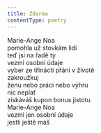 ```yaml
---
title: Zdarma
contentType: poetry
---
```


<section>

Marie-Ange Noa  
pomohla už stovkám lidí  
teď jsi na řadě ty  
vezmi osobní údaje  
vyber ze třinácti přání v životě  
zakroužkuj  
ženu nebo práci nebo výhru  
nic neplať  
získáváš kupon bonus jistotu  
Marie-Ange Noa  
vezmi jen osobní údaje  
jestli ještě máš

</section>
